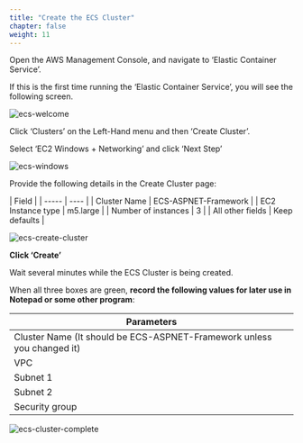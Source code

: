 ```yaml
---
title: "Create the ECS Cluster"
chapter: false
weight: 11
---
```



Open the AWS Management Console, and navigate to ‘Elastic Container Service’.

If this is the first time running the ‘Elastic Container Service’, you will see the following screen.

![ecs-welcome](/images/ecs-windows/ecs-welcome.png)

Click ‘Clusters’ on the Left-Hand menu and then ‘Create Cluster’.

Select ‘EC2 Windows + Networking’ and click ‘Next Step’

![ecs-windows](/images/ecs-windows/ecs-windows.png)

Provide the following details in the Create Cluster page:

| Field |
| -----               | ---- |
| Cluster Name        | ECS-ASPNET-Framework |
| EC2 Instance type   | m5.large |
| Number of instances | 3 |
| All other fields    | Keep defaults |

![ecs-create-cluster](/images/ecs-windows/ecs-create-cluster.png)

**Click ‘Create’**

Wait several minutes while the ECS Cluster is being created. 

When all three boxes are green, **record the following values for later use in Notepad or some other program**:

| Parameters                                                             |
| ---------------------------------------------------------------------- |
| Cluster Name (It should be ECS-ASPNET-Framework unless you changed it) |
| VPC                                                                    |
| Subnet 1                                                               |
| Subnet 2                                                               |
| Security group                                                         |

![ecs-cluster-complete](/images/ecs-windows/ecs-cluster-complete.png)
